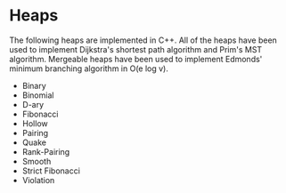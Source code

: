 # Heaps

The following heaps are implemented in C++. All of the heaps have been used to implement Dijkstra's shortest path algorithm and Prim's MST algorithm. Mergeable heaps have been used to implement Edmonds' minimum branching algorithm in O(e log v).
- Binary 
- Binomial
- D-ary
- Fibonacci 
- Hollow
- Pairing 
- Quake
- Rank-Pairing 
- Smooth
- Strict Fibonacci
- Violation
